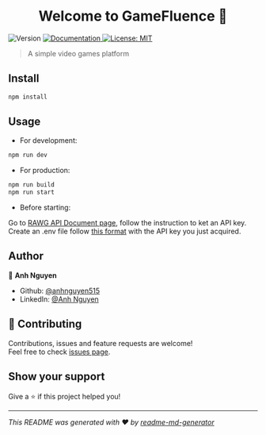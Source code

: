 <h1 align="center">Welcome to GameFluence 👋</h1>
<p>
  <img alt="Version" src="https://img.shields.io/badge/version-1.0.0-blue.svg?cacheSeconds=2592000" />
  <a href="https://github.com/anhnguyen515/game-fluence-2.0#readme" target="_blank">
    <img alt="Documentation" src="https://img.shields.io/badge/documentation-yes-brightgreen.svg" />
  </a>
  <a href="https://github.com/anhnguyen515/game-fluence-2.0/blob/main/LICENSE" target="_blank">
    <img alt="License: MIT" src="https://img.shields.io/badge/License-MIT-yellow.svg" />
  </a>
</p>

> A simple video games platform

## Install

```sh
npm install
```

## Usage

- For development:

```sh
npm run dev
```

- For production:

```sh
npm run build
npm run start
```

- Before starting:

Go to [RAWG API Document page](https://rawg.io/apidocs), follow the instruction to ket an API key.
Create an .env file follow [this format](https://github.com/anhnguyen515/game-fluence-2.0/blob/main/.env.sample) with the API key you just acquired.

## Author

👤 **Anh Nguyen**

- Github: [@anhnguyen515](https://github.com/anhnguyen515)
- LinkedIn: [@Anh Nguyen](https://linkedin.com/in/ndtatuananh)

## 🤝 Contributing

Contributions, issues and feature requests are welcome!<br />Feel free to check [issues page](https://github.com/anhnguyen515/game-fluence-2.0/issues).

## Show your support

Give a ⭐️ if this project helped you!

---

_This README was generated with ❤️ by [readme-md-generator](https://github.com/kefranabg/readme-md-generator)_
